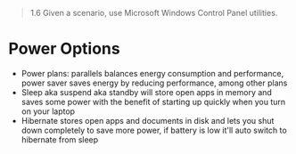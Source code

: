 > 1.6 Given a scenario, use Microsoft Windows Control Panel utilities.

# Power Options

- Power plans: parallels balances energy consumption and performance, power saver saves energy by reducing performance, among other plans
- Sleep aka suspend aka standby will store open apps in memory and saves some power with the benefit of starting up quickly when you turn on your laptop
- Hibernate stores open apps and documents in disk and lets you shut down completely to save more power, if battery is low it'll auto switch to hibernate from sleep